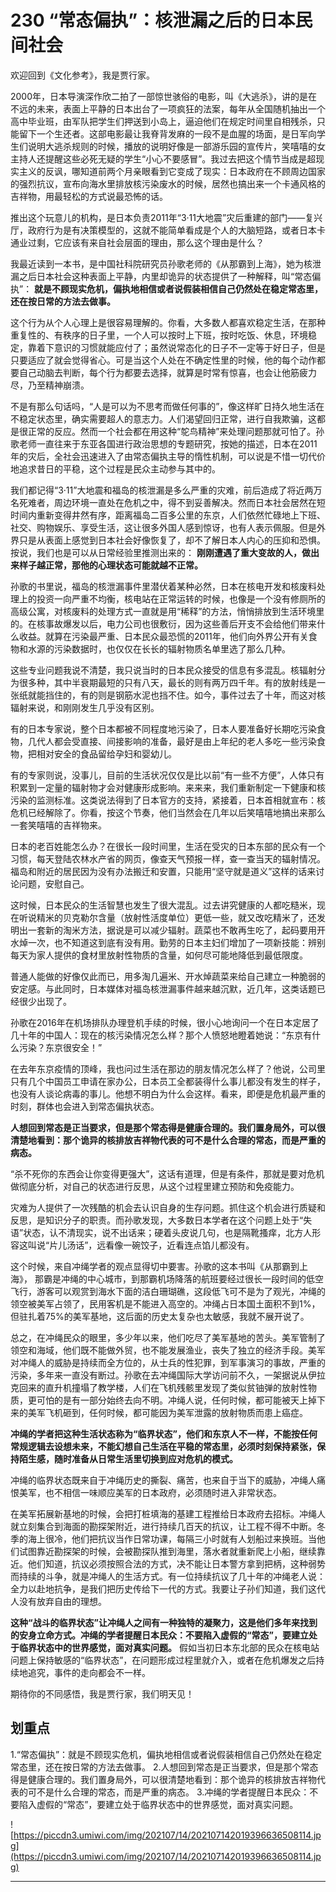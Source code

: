 # 230 “常态偏执”：核泄漏之后的日本民间社会

欢迎回到《文化参考》，我是贾行家。

2000年，日本导演深作欣二拍了一部惊世骇俗的电影，叫《大逃杀》，讲的是在不远的未来，表面上平静的日本出台了一项疯狂的法案，每年从全国随机抽出一个高中毕业班，由军队把学生们押送到小岛上，逼迫他们在规定时间里自相残杀，只能留下一个生还者。这部电影最让我脊背发麻的一段不是血腥的场面，是日军向学生们说明大逃杀规则的时候，播放的说明好像是一部游乐园的宣传片，笑嘻嘻的女主持人还提醒这些必死无疑的学生“小心不要感冒”。我过去把这个情节当成是超现实主义的反讽，哪知道前两个月亲眼看到它变成了现实：日本政府在不顾周边国家的强烈抗议，宣布向海水里排放核污染废水的时候，居然也搞出来一个卡通风格的吉祥物，用最轻松的方式说最恐怖的话。

推出这个玩意儿的机构，是日本负责2011年“3·11大地震”灾后重建的部门——复兴厅，政府行为是有决策模型的，这就不能简单看成是个人的大脑短路，或者日本卡通业过剩，它应该有来自社会层面的理由，那么这个理由是什么？

我最近读到一本书，是中国社科院研究员孙歌老师的《从那霸到上海》，她为核泄漏之后日本社会这种表面上平静，内里却诡异的状态提供了一种解释，叫“常态偏执”： **就是不顾现实危机，偏执地相信或者说假装相信自己仍然处在稳定常态里，还在按日常的方法去做事。**

这个行为从个人心理上是很容易理解的。你看，大多数人都喜欢稳定生活，在那种重复性的、有秩序的日子里，一个人可以按时上下班，按时吃饭、休息，环境稳定，靠着下意识的习惯就能应付了；虽然说常态化的日子不一定等于好日子，但是只要适应了就会觉得省心。可是当这个人处在不确定性里的时候，他的每个动作都要自己动脑去判断，每个行为都要去选择，就算是时常有惊喜，也会让他筋疲力尽，乃至精神崩溃。

不是有那么句话吗，“人是可以为不思考而做任何事的”，像这样旷日持久地生活在不稳定状态里，确实需要超人的意志力。人们渴望回归正常，进行自我欺骗，这都是很正常的反应。然而一个社会都在用这种“鸵鸟精神”来处理问题那就可怕了。孙歌老师一直往来于东亚各国进行政治思想的专题研究，按她的描述，日本在2011年的灾后，全社会迅速进入了由常态偏执主导的惰性机制，可以说是不惜一切代价地追求昔日的平稳，这个过程是民众主动参与其中的。

我们都记得“3·11”大地震和福岛的核泄漏是多么严重的灾难，前后造成了将近两万名死难者，周边环境一直处在危机之中，得不到妥善解决。然而日本社会居然在短时间内重新变得井然有序，距离福岛二百多公里的东京，人们依然忙碌地上下班、社交、购物娱乐、享受生活，这让很多外国人感到惊讶，也有人表示佩服。但是外界只是从表面上感觉到日本社会好像恢复了，却不了解日本人内心的压抑和恐惧。按说，我们也是可以从日常经验里推测出来的： **刚刚遭遇了重大变故的人，做出来样子越正常，那他的心理状态可能就越不正常。**

孙歌的书里说，福岛的核泄漏事件里潜伏着某种必然，日本在核电开发和核废料处理上的投资一向严重不均衡，核电站在正常运转的时候，也像是一个没有修厕所的高级公寓，对核废料的处理方式一直就是用“稀释”的方法，悄悄排放到生活环境里的。在核事故爆发以后，电力公司也很敷衍，因为这些善后开支不会给他们带来什么收益。就算在污染最严重、日本民众最恐慌的2011年，他们向外界公开有关食物和水源的污染数据时，也仅仅在长长的辐射物质名单里选了那么几种。

这些专业问题我说不清楚，我只说当时的日本民众接受的信息有多混乱。核辐射分为很多种，其中半衰期最短的只有八天，最长的则有两万四千年。有的放射线是一张纸就能挡住的，有的则是钢筋水泥也挡不住。如今，事件过去了十年，而这对核辐射来说，和刚刚发生几乎没有区别。

有的日本专家说，整个日本都被不同程度地污染了，日本人要准备好长期吃污染食物，几代人都会受直接、间接影响的准备，最好是由上年纪的老人多吃一些污染食物，把相对安全的食品留给孕妇和婴幼儿。

有的专家则说，没事儿，目前的生活状况仅仅是比以前“有一些不方便”，人体只有积累到一定量的辐射物才会对健康形成影响。来来来，我们重新制定一下健康和核污染的监测标准。这类说法得到了日本官方的支持，紧接着，日本首相就宣布：核危机已经解除了。你看，按这个节奏，他们当然会在几年以后笑嘻嘻地搞出来那么一套笑嘻嘻的吉祥物来。

日本的老百姓能怎么办？在很长一段时间里，生活在受灾的日本东部的民众有一个习惯，每天登陆农林水产省的网页，像查天气预报一样，查一查当天的辐射情况。福岛和附近的居民因为没有办法搬迁和安置，只能用“坚守就是道义”这样的话来讨论问题，安慰自己。

这时候，日本民众的生活智慧也发生了很大混乱。过去讲究健康的人都吃糙米，现在听说精米的贝克勒尔含量（放射性活度单位）更低一些，就又改吃精米了，还发明出一套新的淘米方法，据说是可以减少辐射。蔬菜也不敢再生吃了，起码要用开水焯一次，也不知道这到底有没有用。勤劳的日本主妇们增加了一项新技能：辨别每天为家人提供的食材里放射性物质的含量，如何尽可能地降低到最低限度。

普通人能做的好像仅此而已，用多淘几遍米、开水焯蔬菜来给自己建立一种脆弱的安定感。与此同时，日本媒体对福岛核泄漏事件越来越沉默，近几年，这类话题已经很少出现了。

孙歌在2016年在机场排队办理登机手续的时候，很小心地询问一个在日本定居了几十年的中国人：现在的核污染情况怎么样？那个人愤怒地瞪着她说：“东京有什么污染？东京很安全！”

在去年东京疫情的顶峰，我也问过生活在那边的朋友情况怎么样了？他说，公司里只有几个中国员工申请在家办公，日本员工全都装得什么事儿都没有发生的样子，也没有人谈论病毒的事儿。他想不明白为什么会这样。看来，即便是危机最严重的时刻，群体也会进入到常态偏执状态。

 **人想回到常态是正当要求，但是那个常态得是健康合理的。我们置身局外，可以很清楚地看到：那个诡异的核排放吉祥物代表的可不是什么合理的常态，而是严重的病态。**

“杀不死你的东西会让你变得更强大”，这话有道理，但是有条件，那就是要对危机做彻底分析，对自己的状态进行反思，从这个过程里建立预防和免疫能力。

灾难为人提供了一次残酷的机会去认识自身的生存问题。抓住这个机会进行质疑和反思，是知识分子的职责。而孙歌发现，大多数日本学者在这个问题上处于“失语”状态，认不清现实，说不出话来；硬着头皮说几句，也是隔靴搔痒，北方人形容这叫说“片儿汤话”，远看像一碗饺子，近看连点馅儿都没有。

这个时候，来自冲绳学者的观点显得切中要害。孙歌的这本书叫《从那霸到上海》， 那霸是冲绳的中心城市，到那霸机场降落的航班要经过很长一段时间的低空飞行，游客可以观赏到海水下面的洁白珊瑚礁，这段低飞可不是为了观光，冲绳的领空被美军占领了，民用客机是不能进入高空的。冲绳占日本国土面积不到1%，但驻扎着75%的美军基地，这后面的历史太复杂也太敏感，我就不展开说了。

总之，在冲绳民众的眼里，多少年以来，他们吃尽了美军基地的苦头。美军管制了领空和海域，他们既不能做外贸，也不能发展渔业，丧失了独立的经济手段。美军对冲绳人的威胁是持续而全方位的，从士兵的性犯罪，到军事演习的事故，严重的污染，多年来一直没有断过。孙歌在去冲绳国际大学访问前不久，一架据说从伊拉克回来的直升机撞塌了教学楼，人们在飞机残骸里发现了类似贫铀弹的放射性物质，更可怕的是有一部分始终去向不明。冲绳人说，任何时候，都可能被天上掉下来的美军飞机砸到，任何时候，都可能因为美军泄露的放射物质而患上癌症。

 **冲绳的学者把这种生活状态称为“临界状态”，他们和东京人不一样，不能按任何常规逻辑去设想未来，不能幻想自己生活在平稳的常态里，必须时刻保持紧张，保持陌生感，随时准备从日常生活里切换到应对危机的模式。**

冲绳的临界状态既来自于冲绳历史的撕裂、痛苦，也来自于当下的威胁，冲绳人痛恨美军，也不相信一味顺应美军的日本政府，必须随时进入非常状态。

在美军拓展新基地的时候，会把打桩填海的基建工程推给日本政府去招标。冲绳人就立刻集合到海面的勘探架附近，进行持续几百天的抗议，让工程不得不中断。冬季的海上很冷，他们把抗议当作日常功课，每隔三小时就有人划船过来换班。当他们试图靠近勘探架的时候，会被勘探队推到海里，落水者就重新爬上小船，继续靠近。他们知道，抗议必须按照合法的方式，决不能让日本警方拿到把柄，这种弱势而持续的斗争，就是冲绳人的生活方式。有一位持续抗议了几十年的冲绳老人说：全力以赴地抗争，是我们把历史传给下一代的方式。我要让子孙们知道，我们这代人没有放弃自由的理想。

 **这种“战斗的临界状态”让冲绳人之间有一种独特的凝聚力，这是他们多年来找到的安身立命方式。冲绳的学者提醒日本民众：不要陷入虚假的“常态”，要建立处于临界状态中的世界感觉，面对真实问题。** 假如当初日本东北部的民众在核电站问题上保持敏感的“临界状态”，在问题形成过程里就介入，或者在危机爆发之后持续地追究，事件的走向都会不一样。

期待你的不同感悟，我是贾行家，我们明天见！

## 划重点

1.“常态偏执”：就是不顾现实危机，偏执地相信或者说假装相信自己仍然处在稳定常态里，还在按日常的方法去做事。
2.人想回到常态是正当要求，但是那个常态得是健康合理的。我们置身局外，可以很清楚地看到：那个诡异的核排放吉祥物代表的可不是什么合理的常态，而是严重的病态。
3.冲绳的学者提醒日本民众：不要陷入虚假的“常态”，要建立处于临界状态中的世界感觉，面对真实问题。

![https://piccdn3.umiwi.com/img/202107/14/202107142019396636508114.jpg](https://piccdn3.umiwi.com/img/202107/14/202107142019396636508114.jpg)

---
